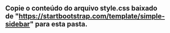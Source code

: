 ## Copie o conteúdo do arquivo style.css baixado de "https://startbootstrap.com/template/simple-sidebar" para esta pasta.
